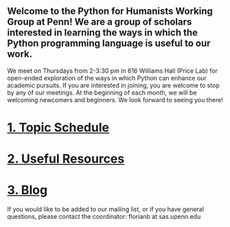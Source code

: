 ## Welcome to the Python for Humanists Working Group at Penn! We are a group of scholars interested in learning the ways in which the Python programming language is useful to our work. 

We meet on Thursdays from 2-3:30 pm in 616 Williams Hall (Price Lab) for open-ended exploration of the ways in which Python can enhance our academic pursuits. If you are interested in joining, you are welcome to stop by any of our meetings. At the beginning of each month, we will be welcoming newcomers and beginners. We look forward to seeing you there!

# [1. Topic Schedule](topicschedule.md)
# [2. Useful Resources](usefulresources.md)
# [3. Blog](blog.md)

If you would like to be added to our mailing list, or if you have general questions, please contact the coordinator: florianb at sas.upenn.edu

